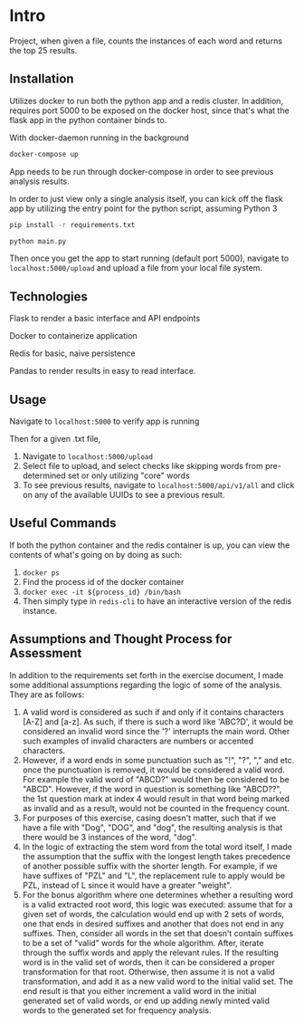 # Intro

Project, when given a file, counts the instances of each word and returns the top 25 results. 

## Installation

Utilizes docker to run both the python app and a redis cluster. In addition, requires port 5000 to be exposed on the docker host, since that's what the flask app in the python container binds to. 

With docker-daemon running in the background

```bash
docker-compose up
```

App needs to be run through docker-compose in order to see previous analysis results. 

In order to just view only a single analysis itself, you can kick off the flask app by utilizing the entry point for the python script, assuming Python 3
```bash
pip install -r requirements.txt

python main.py
```

Then once you get the app to start running (default port 5000), navigate to `localhost:5000/upload` and upload a file from your local file system. 

## Technologies
Flask to render a basic interface and API endpoints

Docker to containerize application

Redis for basic, naive persistence

Pandas to render results in easy to read interface. 

## Usage

Navigate to `localhost:5000` to verify app is running

Then for a given .txt file,

1. Navigate to `localhost:5000/upload`
2. Select file to upload, and select checks like skipping words from pre-determined set or only utilizing "core" words
3. To see previous results, navigate to `localhost:5000/api/v1/all` and click on any of the available UUIDs to see a previous result. 

## Useful Commands
If both the python container and the redis container is up, you can view the contents of what's going on by doing as such: 

1. `docker ps`
2. Find the process id of the docker container
3. `docker exec -it ${process_id} /bin/bash`
4. Then simply type in `redis-cli` to have an interactive version of the redis instance.

## Assumptions and Thought Process for Assessment
In addition to the requirements set forth in the exercise document, I made some additional assumptions regarding the logic of some of the analysis. They are as follows:

1. A valid word is considered as such if and only if it contains characters [A-Z] and [a-z]. As such, if there is such a word like 'ABC?D', it would be considered an invalid word since the '?' interrupts the main word. Other such examples of invalid characters are numbers or accented characters.  
2. However, if a word ends in some punctuation such as "!", "?", "," and etc. once the punctuation is removed, it would be considered a valid word. For example the valid word of "ABCD?" would then be considered to be "ABCD". However, if the word in question is something like "ABCD??", the 1st question mark at index 4 would result in that word being marked as invalid and as a result, would not be counted in the frequency count. 
3. For purposes of this exercise, casing doesn't matter, such that if we have a file with "Dog", "DOG", and "dog", the resulting analysis is that there would be 3 instances of the word, "dog". 
4. In the logic of extracting the stem word from the total word itself, I made the assumption that the suffix with the longest length takes precedence of another possible suffix with the shorter length. For example, if we have suffixes of "PZL" and "L", the replacement rule to apply would be PZL, instead of L since it would have a greater "weight". 
5. For the bonus algorithm where one determines whether a resulting word is a valid extracted root word, this logic was executed: assume that for a given set of words, the calculation would end up with 2 sets of words, one that ends in desired suffixes and another that does not end in any suffixes. Then, consider all words in the set that doesn't contain suffixes to be a set of "valid" words for the whole algorithm. After, iterate through the suffix words and apply the relevant rules. If the resulting word is in the valid set of words, then it can be considered a proper transformation for that root. Otherwise, then assume it is not a valid transformation, and add it as a new valid word to the initial valid set. The end result is that you either increment a valid word in the initial generated set of valid words, or end up adding newly minted valid words to the generated set for frequency analysis. 